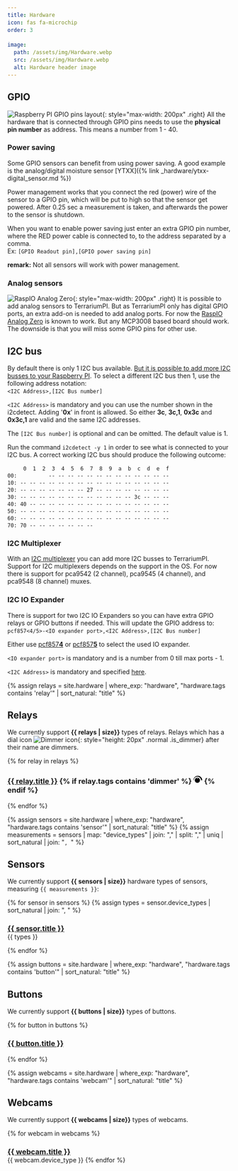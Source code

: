 ```yaml
---
title: Hardware
icon: fas fa-microchip
order: 3

image:
  path: /assets/img/Hardware.webp
  src: /assets/img/Hardware.webp
  alt: Hardware header image
---
```

## GPIO

![Raspberry PI GPIO pins layout](/assets/img/GPIO-Pinout-Diagram.webp){: style="max-width: 200px" .right}
All the hardware that is connected through GPIO pins needs to use the **physical pin number** as address. This means a number from 1 - 40.

### Power saving

Some GPIO sensors can benefit from using power saving. A good example is the analog/digital moisture sensor [YTXX]({% link _hardware/ytxx-digital_sensor.md %})

Power management works that you connect the red (power) wire of the sensor to a GPIO pin, which will be put to high so that the sensor get powered. After 0.25 sec a measurement is taken, and afterwards the power to the sensor is shutdown.

When you want to enable power saving just enter an extra GPIO pin number, where the RED power cable is connected to, to the address separated by a comma.\
Ex: `[GPIO Readout pin],[GPIO power saving pin]`

**remark:** Not all sensors will work with power management.

### Analog sensors

![RaspIO Analog Zero](/assets/img/RasPiO-Analog-Zero.webp){: style="max-width: 200px" .right}
It is possible to add analog sensors to TerrariumPI. But as TerrariumPI only has digital GPIO ports, an extra add-on is needed to add analog ports. For now the [RaspIO Analog Zero](https://rasp.io/analogzero/) is known to work. But any MCP3008 based board should work. The downside is that you will miss some GPIO pins for other use.

## I2C bus

By default there is only 1 I2C bus available. [But it is possible to add more I2C busses to your Raspberry PI](https://www.instructables.com/id/Raspberry-PI-Multiple-I2c-Devices/). To select a different I2C bus then 1, use the following address notation:\
`<I2C Address>,[I2C Bus number]`

`<I2C Address>` is mandatory and you can use the number shown in the i2cdetect. Adding '**0x**' in front is allowed. So either **3c**, **3c,1**, **0x3c** and **0x3c,1** are valid and the same I2C addresses.

The `[I2C Bus number]` is optional and can be omitted. The default value is 1.

Run the command `i2cdetect -y 1` in order to see what is connected to your I2C bus. A correct working I2C bus should produce the following outcome:

```console
     0  1  2  3  4  5  6  7  8  9  a  b  c  d  e  f
00:          -- -- -- -- -- -- -- -- -- -- -- -- --
10: -- -- -- -- -- -- -- -- -- -- -- -- -- -- -- --
20: -- -- -- -- -- -- -- 27 -- -- -- -- -- -- -- --
30: -- -- -- -- -- -- -- -- -- -- -- -- 3c -- -- --
40: 40 -- -- -- -- -- -- -- -- -- -- -- -- -- -- --
50: -- -- -- -- -- -- -- -- -- -- -- -- -- -- -- --
60: -- -- -- -- -- -- -- -- -- -- -- -- -- -- -- --
70: 70 -- -- -- -- -- -- --
```

### I2C Multiplexer

With an [I2C multiplexer](/TerrariumPI/hardware/i2c-multiplexer/) you can add more I2C busses to TerrariumPI. Support for I2C multiplexers depends on the support in the OS. For now there is support for pca9542 (2 channel), pca9545 (4 channel), and pca9548 (8 channel) muxes.

### I2C IO Expander

There is support for two I2C IO Expanders so you can have extra GPIO relays or GPIO buttons if needed. This will update the GPIO address to:\
`pcf857<4/5>-<IO expander port>,<I2C Address>,[I2C Bus number]`

Either use [pcf857**4**](/TerrariumPI/hardware/io-expander/) or [pcf857**5**](/TerrariumPI/hardware/io-expander/) to select the used IO expander.

`<IO expander port>` is mandatory and is a number from 0 till max ports - 1.

`<I2C Address>` is mandatory and specified [here](#i2c-bus).

{% assign relays = site.hardware | where_exp: "hardware", "hardware.tags contains 'relay'" | sort_natural: "title" %}

## Relays

We currently support **{{ relays | size}}** types of relays. Relays which has a dial icon ![Dimmer icon](/assets/img/dimmer_icon.png){: style="height: 20px" .normal .is_dimmer} after their name are dimmers.

{% for relay in relays %}
  <h3>
    <a href="{{ relay.url | relative_url }}">{{ relay.title }}</a>
  {% if relay.tags contains 'dimmer' %}
    <img src="../assets/img/dimmer_icon.png" title="Relay is a dimmer" alt="Relay is a dimmer" style="height: 20px" class="ml-xl-3 is_dimmer">
  {% endif %}
  </h3>
{% endfor %}

{% assign sensors = site.hardware | where_exp: "hardware", "hardware.tags contains 'sensor'" | sort_natural: "title" %}
{% assign measurements = sensors | map: "device_types" | join: "," | split: "," | uniq | sort_natural | join: "`, `"  %}

## Sensors

We currently support **{{ sensors | size}}** hardware types of sensors, measuring `{{ measurements }}`:

{% for sensor in sensors %}
{% assign types = sensor.device_types | sort_natural | join: ", " %}
  <h3 style="margin-bottom: 0px">
    <a href="{{ sensor.url | relative_url }}">{{ sensor.title }}</a>
  </h3>
  {{ types }}

{% endfor %}

{% assign buttons = site.hardware | where_exp: "hardware", "hardware.tags contains 'button'" | sort_natural: "title" %}

## Buttons

We currently support **{{ buttons | size}}** types of buttons.

{% for button in buttons %}
  <h3>
    <a href="{{ button.url | relative_url }}">{{ button.title }}</a>
  </h3>
{% endfor %}

{% assign webcams = site.hardware | where_exp: "hardware", "hardware.tags contains 'webcam'" | sort_natural: "title" %}

## Webcams

We currently support **{{ webcams | size}}** types of webcams.

{% for webcam in webcams %}
  <h3 style="margin-bottom: 0px">
    <a href="{{ webcam.url | relative_url }}">{{ webcam.title }}</a>
  </h3>
  {{ webcam.device_type }}
{% endfor %}
